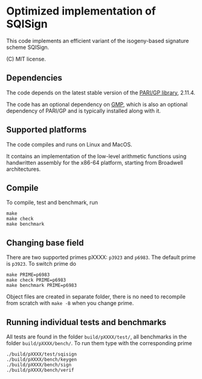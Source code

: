 # Optimized implementation of SQISign

This code implements an efficient variant of the isogeny-based signature scheme SQISign.

(C) MIT license.

## Dependencies

The code depends on the latest stable version of the [PARI/GP
library](http://pari.math.u-bordeaux.fr/), 2.11.4.

The code has an optional dependency on [GMP](https://gmplib.org/),
which is also an optional dependency of PARI/GP and is typically
installed along with it.

## Supported platforms

The code compiles and runs on Linux and MacOS.

It contains an implementation of the low-level arithmetic functions using handwritten assembly for the x86-64 platform,
  starting from Broadwell architectures.

## Compile

To compile, test and benchmark, run

```
make
make check
make benchmark
```

## Changing base field

There are two supported primes pXXXX: `p3923` and `p6983`.
The default prime is `p3923`. 
To switch prime do

```
make PRIME=p6983
make check PRIME=p6983
make benchmark PRIME=p6983
```

Object files are created in separate folder, there is no need to
recompile from scratch with `make -B` when you change prime.


## Running individual tests and benchmarks

All tests are found in the folder `build/pXXXX/test/`, all benchmarks in the
folder `build/pXXXX/bench/`. To run them type with the corresponding prime

```
./build/pXXXX/test/sqisign
./build/pXXXX/bench/keygen
./build/pXXXX/bench/sign
./build/pXXXX/bench/verif
```